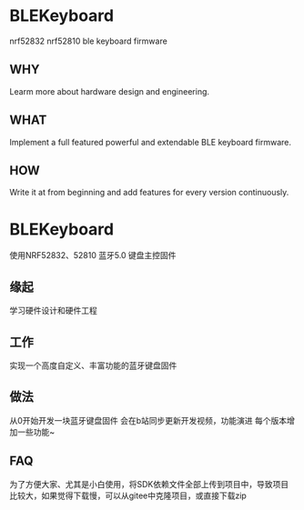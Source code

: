 # BLEKeyboard
nrf52832 nrf52810 ble keyboard firmware

## WHY 
Learm more about hardware design and engineering.

## WHAT
Implement a full featured powerful and extendable BLE keyboard firmware.

## HOW
Write it at from beginning and add features for every version continuously.

# BLEKeyboard
使用NRF52832、52810 蓝牙5.0 键盘主控固件

## 缘起
学习硬件设计和硬件工程

## 工作
实现一个高度自定义、丰富功能的蓝牙键盘固件

## 做法
从0开始开发一块蓝牙键盘固件
会在b站同步更新开发视频，功能演进
每个版本增加一些功能~

## FAQ 
为了方便大家、尤其是小白使用，将SDK依赖文件全部上传到项目中，导致项目比较大，如果觉得下载慢，可以从gitee中克隆项目，或直接下载zip